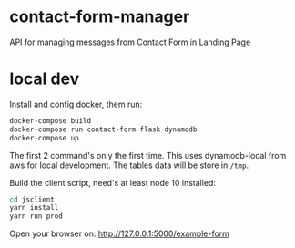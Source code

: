 # contact-form-manager

API for managing messages from Contact Form in Landing Page

# local dev

Install and config docker, them run:

```bash
docker-compose build
docker-compose run contact-form flask dynamodb
docker-compose up
```

The first 2 command's only the first time. This uses dynamodb-local from aws
for local development. The tables data will be store in `/tmp`.

Build the client script, need's at least node 10 installed:

```bash
cd jsclient
yarn install
yarn run prod
```

Open your browser on: http://127.0.0.1:5000/example-form
